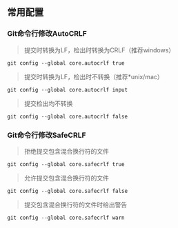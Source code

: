 ## 常用配置

### Git命令行修改AutoCRLF

> 提交时转换为LF，检出时转换为CRLF（推荐windows）

`git config --global core.autocrlf true`

> 提交时转换为LF，检出时不转换（推荐*unix/mac）

`git config --global core.autocrlf input`

> 提交检出均不转换

`git config --global core.autocrlf false`


### Git命令行修改SafeCRLF

> 拒绝提交包含混合换行符的文件

`git config --global core.safecrlf true`

> 允许提交包含混合换行符的文件

`git config --global core.safecrlf false`

> 提交包含混合换行符的文件时给出警告

`git config --global core.safecrlf warn`
